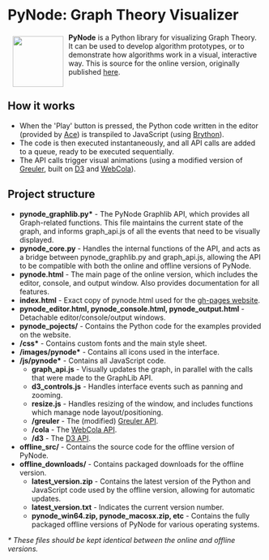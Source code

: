 # PyNode: Graph Theory Visualizer
<a href="http://www.alexsocha.com/pynode"><img src="http://www.alexsocha.com/images/pynode/logo.png" align="left" hspace="10" vspace="6" width="100px" height="100px"></a>
**PyNode** is a Python library for visualizing Graph Theory. It can be used to develop algorithm prototypes, or to demonstrate how algorithms work in a visual, interactive way. This is source for the online version, originally published <a href="http://www.alexsocha.com/pynode">here</a>.
<br><br>

## How it works
* When the 'Play' button is pressed, the Python code written in the editor (provided by <a href="https://ace.c9.io/#nav=about">Ace</a>) is transpiled to JavaScript (using <a href="https://github.com/mauriciopoppe/greuler">Brython</a>).
* The code is then executed instantaneously, and all API calls are added to a queue, ready to be executed sequentially.
* The API calls trigger visual animations (using a modified version of <a href="https://github.com/maurizzzio/greuler">Greuler</a>, built on <a href="https://github.com/d3/d3">D3</a> and <a href="https://github.com/tgdwyer/WebCola">WebCola</a>).

## Project structure
* **pynode_graphlib.py\*** - The PyNode Graphlib API, which provides all Graph-related functions. This file maintains the current state of the graph, and informs graph_api.js of all the events that need to be visually displayed.
* **pynode_core.py** - Handles the internal functions of the API, and acts as a bridge between pynode_graphlib.py and graph_api.js, allowing the API to be compatible with both the online and offline versions of PyNode.
* **pynode.html** - The main page of the online version, which includes the editor, console, and output window. Also provides documentation for all features.
* **index.html** - Exact copy of pynode.html used for the <a href="https://alexsocha.github.io/pynode/">gh-pages website</a>.
* **pynode_editor.html, pynode_console.html, pynode_output.html** - Detachable editor/console/output windows.
* **pynode_pojects/** - Contains the Python code for the examples provided on the website.
* **/css\*** - Contains custom fonts and the main style sheet.
* **/images/pynode\*** - Contains all icons used in the interface.
* **/js/pynode\*** - Contains all JavaScript code.
    * **graph_api.js** - Visually updates the graph, in parallel with the calls that were made to the GraphLib API.
    * **d3_controls.js** - Handles interface events such as panning and zooming.
    * **resize.js** - Handles resizing of the window, and includes functions which manage node layout/positioning.
    * **/greuler** - The (modified) <a href="https://github.com/maurizzzio/greuler">Greuler API</a>.
    * **/cola** - The <a href="https://github.com/tgdwyer/WebCola">WebCola API</a>.
    * **/d3** - The <a href="https://github.com/d3/d3">D3 API</a>.
* **offline_src/** - Contains the source code for the offline version of PyNode.
* **offline_downloads/** - Contains packaged downloads for the offline version.
    * **latest_version.zip** - Contains the latest version of the Python and JavaScript code used by the offline version, allowing for automatic updates.
    * **latest_version.txt** - Indicates the current version number.
    * **pynode_win64.zip, pynode_macosx.zip, etc** - Contains the fully packaged offline versions of PyNode for various operating systems.
    
_\* These files should be kept identical between the online and offline versions._
